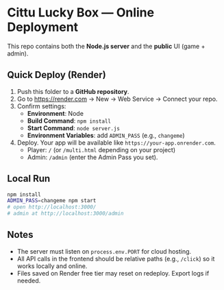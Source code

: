 # Cittu Lucky Box — Online Deployment

This repo contains both the **Node.js server** and the **public** UI (game + admin).

## Quick Deploy (Render)
1. Push this folder to a **GitHub repository**.
2. Go to https://render.com → New → Web Service → Connect your repo.
3. Confirm settings:
   - **Environment**: Node
   - **Build Command**: `npm install`
   - **Start Command**: `node server.js`
   - **Environment Variables**: add `ADMIN_PASS` (e.g., `changeme`)
4. Deploy. Your app will be available like `https://your-app.onrender.com`.
   - Player: `/` (or `/multi.html` depending on your project)
   - Admin: `/admin` (enter the Admin Pass you set).

## Local Run
```bash
npm install
ADMIN_PASS=changeme npm start
# open http://localhost:3000/
# admin at http://localhost:3000/admin
```

## Notes
- The server must listen on `process.env.PORT` for cloud hosting.
- All API calls in the frontend should be relative paths (e.g., `/click`) so it works locally and online.
- Files saved on Render free tier may reset on redeploy. Export logs if needed.
